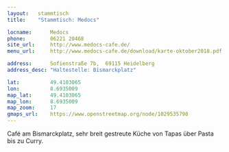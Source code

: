 ```yaml
---
layout:   stammtisch
title:    "Stammtisch: Medocs"

locname:      Medocs
phone:        06221 20468
site_url:     http://www.medocs-cafe.de/
menu_url:     http://www.medocs-cafe.de/download/karte-oktober2018.pdf

address:      Sofienstraße 7b,  69115 Heidelberg
address_desc: "Haltestelle: Bismarckplatz"

lat:          49.4103065
lon:          8.6935009
map_lat:      49.4103065
map_lon:      8.6935009
map_zoom:     17
gmaps_url:    https://www.openstreetmap.org/node/1029535798
---
```

Café am Bismarckplatz, sehr breit gestreute Küche von Tapas über Pasta bis zu Curry.
